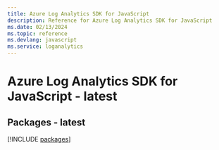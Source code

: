 ```yaml
---
title: Azure Log Analytics SDK for JavaScript
description: Reference for Azure Log Analytics SDK for JavaScript
ms.date: 02/13/2024
ms.topic: reference
ms.devlang: javascript
ms.service: loganalytics
---
```

# Azure Log Analytics SDK for JavaScript - latest
## Packages - latest
[!INCLUDE [packages](log-analytics-index.md)]
